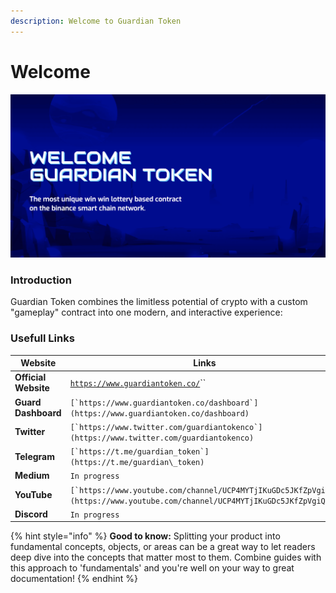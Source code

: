 ```yaml
---
description: Welcome to Guardian Token
---
```


# Welcome



![](<.gitbook/assets/Screen Shot 2022-05-09 at 4.41.32 PM.png>)

### Introduction&#x20;

Guardian Token  combines the limitless potential of crypto  with a custom "gameplay" contract into one modern, and interactive experience:

### Usefull Links

| Website              | Links                                                                                                                      |
| -------------------- | -------------------------------------------------------------------------------------------------------------------------- |
| **Official Website** | [`https://www.guardiantoken.co/`](https://www.guardiantoken.co)``                                                          |
| **Guard Dashboard**  | ``[`https://www.guardiantoken.co/dashboard`](https://www.guardiantoken.co/dashboard)``                                     |
| **Twitter**          | ``[`https://www.twitter.com/guardiantokenco`](https://www.twitter.com/guardiantokenco)``                                   |
| **Telegram**         | ``[`https://t.me/guardian_token`](https://t.me/guardian\_token)``                                                          |
| **Medium**           | `In progress`                                                                                                              |
| **YouTube**          | ``[`https://www.youtube.com/channel/UCP4MYTjIKuGDc5JKfZpVgiQ`](https://www.youtube.com/channel/UCP4MYTjIKuGDc5JKfZpVgiQ)`` |
| **Discord**          | `In progress`                                                                                                              |

{% hint style="info" %}
**Good to know:** Splitting your product into fundamental concepts, objects, or areas can be a great way to let readers deep dive into the concepts that matter most to them. Combine guides with this approach to 'fundamentals' and you're well on your way to great documentation!
{% endhint %}
